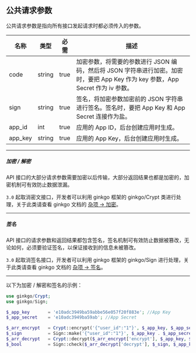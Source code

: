 ## 公共请求参数

公共请求参数是指向所有接口发起请求时都必须传入的参数。

| 名称 | 类型 | 必需 | 描述 |
| - | - | - | - |
| code | string | true | 加密参数，将需要的参数进行 JSON 编码，然后将 JSON 字符串进行加密。加密时，要把 App Key 作为 key 参数，App Secret 作为 iv 参数。 |
| sign | string | true | 签名，将加密参数加密前的 JSON 字符串进行签名。签名时，要把 App Key 和 App Secret 连接作为盐。  |
| app_id | int | true | 应用的 App ID，后台创建应用时生成。 |
| app_key | string | true | 应用的 App Key，后台创建应用时生成。 |

----------

##### 加密 / 解密

API 接口的大部分请求参数需要加密以后传输，大部分返回结果也都是加密的，加密机制可有效防止数据泄漏。

`3.0` 起取消密文接口，开发者可以利用 ginkgo 框架的 ginkgo/Crypt 类进行处理，关于此类请查看 ginkgo 文档的 [杂项 -> 加密](//doc.baigo.net/ginkgo/misc/crypt)。

----------

<span id="sign"></a>

##### 签名

API 接口的请求参数和返回结果都包含签名，签名机制可有效防止数据被篡改，无论如何，必须要验证签名，以保证接收到的信息未被篡改。

`3.0` 起取消签名接口，开发者可以利用 ginkgo 框架的 ginkgo/Sign 进行处理，关于此类请查看 ginkgo 文档的 [杂项 -> 签名](//doc.baigo.net/ginkgo/misc/sign)。

----------

以下为加密 / 解密和签名的示例：

``` php
use ginkgo/Crypt;
use ginkgo/Sign;

$_app_key       = 'e10adc3949ba59abbe56e057f20f883e'; //App Key
$_app_secret    = 'e10adc3949ba59ab'; //App Secret

$_arr_encrypt   = Crypt::encrypt('{"user_id":"1"}', $_app_key, $_app_secret); //加密
$_sign          = Sign::make('{"user_id":"1"}', $_app_key . $_app_secret); //签名
$_arr_decrypt   = Crypt::decrypt($_arr_encrypt['encrypt'], $_app_key, $_app_secret); //解密
$_bool          = Sign::check($_arr_decrypt['decrypt'], $_sign, $_app_key . $_app_secret)) { //验证签名
```
